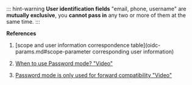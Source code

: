 <IntegrationDetailCard :title="`Send account and password information to ${$localeConfig.brandName} for authentication`">
<ApiMethodSpec method="post" host="https://<your application domain name>.genauth.ai" path="/oidc/token" summary="Use login credentials to exchange for token" description="In Password mode, you can directly use the user's login credentials to exchange for OIDC token">
<template slot="bodyParams">
<ApiMethodParam name="scope" type="string" description="Authorization scope, a string, openid is required, and optional values ​​are profile email address phone offline_access. Different values ​​are separated by spaces. Profile is the user's basic information, email is the user's mailbox, address is the user's address, phone is the user's mobile phone number, and offline_access will return refresh_token for subsequent refresh of OIDC Token. The default is openid profile." />
<ApiMethodParam name="client_id" type="string" required description="Application ID" /> <ApiMethodParam name="client_secret" type="string" required description="Application Secret." /> <ApiMethodParam name="grant_type" type="string" required> `password` is required.

</ApiMethodParam>
<ApiMethodParam name="username" type="string" description="Username, mutually exclusive with email and phone number." />
<ApiMethodParam name="phone" type="string" description="Phone number, mutually exclusive with email and username." />
<ApiMethodParam name="email" type="string" description="Email, mutually exclusive with username and phone number." />
<ApiMethodParam name="password" type="string" required description="Password" />
</template>
<template slot="response">
<ApiMethodResponse description="User login credentials are correct, return OIDC related Token.">

```json
{
  "access_token": "eyJhbGciOiJSUzI1NiIsInR5cCI6IkpXVCIsImtpZCI6IlJJQ015UV9yVFFESlZGYkJEclBDdml0ME9LczBSNWNRX3N1Vm t4alRmOUkifQ.eyJqdGkiOiJXWEl3TldJZ3ZCZ0tXN0lncnVzdXQiLCJzdWIiOiI1ZTg1YWRlZDljYzE4ZTRjYzY3ZTc4MG EiLCJpc3MiOiJodHRwczovL3Rlc3Q4OC5jZWxlYmVzLmxpdmUvb2F1dGgvb2lkYyIsImlhdCI6MTU4NTgxOTExOCwiZXhwI joxNTg1ODIyNzE4LCJzY29wZSI6Im9wZW5pZCBwcm9maWxlIGVtYWlsIHBob25lIG9mZmxpbmVfYWNjZXNzIiwiYXVkIjoi NWU1ZmMzNGZmMTRiYjI1OTkyZWUyNzgxIn0.Tk4npueRIyJPVxrfiOVQgMKEbk4z_KOvOkOGNyVKyeMtSHEcvU8tMRhjBP_ ZrISaT4XO-vu_O1tDUBFhCKMDXWnPMwNotbbcRwRdmzueoe1G0YyxHvcuNihAFyfT_99Skaq3TuG7EzeeFuuvkUejFKRmaO DraQY1vQrJl_0WNX1f6NZVYNUcOTCslb_R6qNodFQvjfOJv73FyArETKRAKN5sdTtUWuwxf9QfNm5jwJ_iratqSb5GYU-hd 6U-47JKzqv_NEEVrGcRSDrW4ICrulOVPduKOwUqwg7VjHqpvAk2cIt5UdgSh2aaj3KpBhRWm2Exp2AY62sP-oLU3qigBQ",
  "id_token": "eyJhbGciOiJSUzI1NiIsInR5cCI6IkpXVCIsImtpZCI6IlJJQ015UV9yVFFESlZGYkJEclBDdml0ME9LczBSNWNRX3N1Vmt4 alRmOUkifQ.eyJzdWIiOiI1ZTg1YWRlZDljYzE4ZTRjYzY3ZTc4MGEiLCJiaXJ0aGRhdGUiOiIiLCJmYW1pbHlfbmFtZSI6Ii IsImdlbmRlciI6IiIsImdpdmVuX25hbWUiOiIiLCJsb2NhbGUiOiIiLCJtaWRkbGVfbmFtZSI6IiIsIm5hbWUiOiIiLCJuaWN rbmFtZSI6IiIsInBpY3R1cmUiOiJodHRwczovL3VzZXJjb250ZW50cy5hdXRoaW5nLmNuL2F1dGhpbmctYXZhdGFyLnBuZyIs InByZWZlcnJlZF91c2VybmFtZSI6IiIsInByb2ZpbGUiOiIiLCJ1cGRhdGVkX2F0IjoiIiwid2Vic2l0ZSI6IiIsInpvbmVpb mZvIjoiIiwidXNlcm5hbWUiOiJwNGdnMnVhcWRjZUB0ZXN0LmNvbSIsImNvbXBhbnkiOiIiLCJicm93c2VyIjoiIiwiZGV2aW NlIjoiIiwibG9naW5zX2NvdW50IjoxLCJyZWdpc3Rlcl9tZXRob2QiOiJkZWZhdWx0OnVzZXJuYW1lLXBhc3N3b3JkIiwiYmx vY2tlZCI6ZmFsc2UsImxhc3RfaXAiOiIxMjQuMjA0LjU2Ljk4IiwicmVnaXN0ZXJfaW5fdXNlcnBvb2wiOiI1ZTE5OTQyMTg4Y jAxMzA3ODEyN2MwMjQiLCJsYXN0X2xvZ2luIjoiMjAyMC0wNC0wMlQwOToxODozNy4zNDJaIiwic2lnbmVkX3VwIjoiMjAyMC 0wNC0wMlQwOToxODozNy4xODFaIiwiZW1haWwiOiJwNGdnMnVhcWRjZUB0ZXN0LmNvbSIsImVtYWlsX3ZlcmlmaWVkIjpmYWx zZSwicGhvbmVfbnVtYmVyIjoiIiwicGhvbmVfbnVtYmVyX3ZlcmlmaWVkIjpmYWxzZSwiYXdzIjoiZGVtbyIsImF1ZCI6IjVl NWZjMzRmZjE0YmIyNTk5MmVlMjc4MSIsImV4cCI6MTU4NTgyMjcxOCwiaWF0IjoxNTg1ODE5MTE4LCJpc3MiOiJodHRwczovL 3Rlc3Q4OC5jZWxlYmVzLmxpdmUvb2F1dGgvb2lkYyJ9.XUOWiKi0mpkcw570rCBZVz0wHWz1gBi5N5Bgz8mqU08FA2dlFrado Z9m_pZYlZPHW6A9R54rI7MzONQlt-sDjGqxLkL6wSNrYIJuYlysRldK3E1NRmziVukMQn8jkyq1DLhKK3WzX_ODbkasHTxdFm J6iAgouuTjdCdcGv1B1ZTXIKJoIgXwMnYjrWbDULkJg_5_o7eP1GCVG8l5UgIRy5YNunEg7nEVLAu0aj-ob613x5k7ceb-jYL jCX2_9PVIEDeE5exGbz-3txhAxn77xjTi7m1-NEhusTHhd_p315fs0ziCYCaXXsO9eRlJ7I78geP87Thq3-vgQH7YgNy8tA",
  "refresh_token": "vRZXKWcvyVE9_kKq26OD2gFyame",
  "expires_in": 3600,
  "token_type": "Bearer",
  "scope": "openid profile email phone offline_access"
}
```

</ApiMethodResponse>

<ApiMethodResponse httpCode="400" description="User login credentials are incorrect, return error information.">

```js
{
error: 'invalid_grant',
error_description: 'invalid credentials provided',
}
```

</ApiMethodResponse>

</template>

</ApiMethodSpec>

::: hint-warning
**User identification fields** "email, phone, username" are **mutually exclusive**, you **cannot pass in** any two or more of them at the same time.
:::

**References**

1. [scope and user information correspondence table](oidc-params.md#scope-parameter corresponding user information)

2. [When to use Password mode? "Video"](https://www.youtube.com/watch?v=qMtYaDmhnHU)

3. [Password mode is only used for forward compatibility "Video"](https://www.youtube.com/watch?v=zuVuhl_Axbs)

</IntegrationDetailCard>
